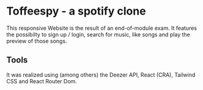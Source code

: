 # Toffeespy - a spotify clone
This responsive Website is the result of an end-of-module exam. 
It features the possibilty to sign up / login, search for music, like songs and play the preview of those songs.

## Tools
It was realized using (among others) the Deezer API, React (CRA), Tailwind CSS and React Router Dom.
